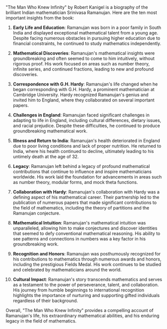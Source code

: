 "The Man Who Knew Infinity" by Robert Kanigel is a biography of the brilliant Indian mathematician Srinivasa Ramanujan. Here are the ten most important insights from the book:

1. **Early Life and Education**: Ramanujan was born in a poor family in South India and displayed exceptional mathematical talent from a young age. Despite facing numerous obstacles in pursuing higher education due to financial constraints, he continued to study mathematics independently.

2. **Mathematical Discoveries**: Ramanujan's mathematical insights were groundbreaking and often seemed to come to him intuitively, without rigorous proof. His work focused on areas such as number theory, infinite series, and continued fractions, leading to new and profound discoveries.

3. **Correspondence with G.H. Hardy**: Ramanujan's life changed when he began corresponding with G.H. Hardy, a prominent mathematician at Cambridge University. Hardy recognized Ramanujan's genius and invited him to England, where they collaborated on several important papers.

4. **Challenges in England**: Ramanujan faced significant challenges in adapting to life in England, including cultural differences, dietary issues, and racial prejudice. Despite these difficulties, he continued to produce groundbreaking mathematical work.

5. **Illness and Return to India**: Ramanujan's health deteriorated in England due to poor living conditions and lack of proper nutrition. He returned to India, where his health continued to decline, ultimately leading to his untimely death at the age of 32.

6. **Legacy**: Ramanujan left behind a legacy of profound mathematical contributions that continue to influence and inspire mathematicians worldwide. His work laid the foundation for advancements in areas such as number theory, modular forms, and mock theta functions.

7. **Collaboration with Hardy**: Ramanujan's collaboration with Hardy was a defining aspect of his mathematical career. Their partnership led to the publication of numerous papers that made significant contributions to the field of mathematics, including the theory of partitions and the Ramanujan conjecture.

8. **Mathematical Intuition**: Ramanujan's mathematical intuition was unparalleled, allowing him to make conjectures and discover identities that seemed to defy conventional mathematical reasoning. His ability to see patterns and connections in numbers was a key factor in his groundbreaking work.

9. **Recognition and Honors**: Ramanujan was posthumously recognized for his contributions to mathematics through numerous awards and honors, including the prestigious Fields Medal. His work continues to be studied and celebrated by mathematicians around the world.

10. **Cultural Impact**: Ramanujan's story transcends mathematics and serves as a testament to the power of perseverance, talent, and collaboration. His journey from humble beginnings to international recognition highlights the importance of nurturing and supporting gifted individuals regardless of their background.

Overall, "The Man Who Knew Infinity" provides a compelling account of Ramanujan's life, his extraordinary mathematical abilities, and his enduring legacy in the field of mathematics.